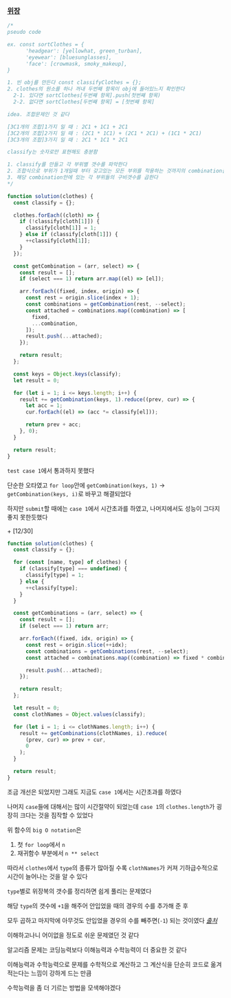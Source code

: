 ### [위장](https://programmers.co.kr/learn/courses/30/lessons/42578)

```js
/*
pseudo code

ex. const sortClothes = {
      'headgear': [yellowhat, green_turban],
      'eyewear': [bluesunglasses],
      'face': [crowmask, smoky_makeup], 
}

1. 빈 obj를 만든다 const classifyClothes = {};
2. clothes의 원소를 하나 꺼내 두번째 항목이 obj에 들어있느지 확인한다
  2-1. 있다면 sortClothes[두번째 항목].push(첫번째 항목)
  2-2. 없다면 sortClothes[두번째 항목] = [첫번째 항목]

idea. 조합문제인 것 같다

[3C1개의 조합]1가지 일 때 : 2C1 + 1C1 + 2C1
[3C2개의 조합]2가지 일 때 : (2C1 * 1C1) + (2C1 * 2C1) + (1C1 * 2C1)
[3C3개의 조합]3가지 일 때 : 2C1 * 1C1 * 2C1

classify는 숫자로만 표현해도 충분함

1. classify를 만들고 각 부위별 갯수를 파악한다
2. 조합식으로 부위가 1개일때 부터 갖고있는 모든 부위를 착용하는 것까지의 combination을 구한다
3. 해당 combination안에 있는 각 부위들의 구비갯수를 곱한다
*/
```

```js
function solution(clothes) {
  const classify = {};

  clothes.forEach((cloth) => {
    if (!classify[cloth[1]]) {
      classify[cloth[1]] = 1;
    } else if (classify[cloth[1]]) {
      ++classify[cloth[1]];
    }
  });

  const getCombination = (arr, select) => {
    const result = [];
    if (select === 1) return arr.map((el) => [el]);

    arr.forEach((fixed, index, origin) => {
      const rest = origin.slice(index + 1);
      const combinations = getCombination(rest, --select);
      const attached = combinations.map((combination) => [
        fixed,
        ...combination,
      ]);
      result.push(...attached);
    });

    return result;
  };

  const keys = Object.keys(classify);
  let result = 0;

  for (let i = 1; i <= keys.length; i++) {
    result += getCombination(keys, 1).reduce((prev, cur) => {
      let acc = 1;
      cur.forEach((el) => (acc *= classify[el]));

      return prev + acc;
    }, 0);
  }

  return result;
}
```

`test case 1`에서 통과하지 못했다

단순한 오타였고 `for loop`안에 `getCombination(keys, 1)` &rarr; `getCombination(keys, i)`로 바꾸고 해결되었다

하지만 `submit`할 때에는 `case 1`에서 시간초과를 하였고, 나머지에서도 성능이 그다지 좋지 못한듯했다

\+ [12/30]

```js
function solution(clothes) {
  const classify = {};

  for (const [name, type] of clothes) {
    if (classify[type] === undefined) {
      classify[type] = 1;
    } else {
      ++classify[type];
    }
  }

  const getCombinations = (arr, select) => {
    const result = [];
    if (select === 1) return arr;

    arr.forEach((fixed, idx, origin) => {
      const rest = origin.slice(++idx);
      const combinations = getCombinations(rest, --select);
      const attached = combinations.map((combination) => fixed * combination);

      result.push(...attached);
    });

    return result;
  };

  let result = 0;
  const clothNames = Object.values(classify);

  for (let i = 1; i <= clothNames.length; i++) {
    result += getCombinations(clothNames, i).reduce(
      (prev, cur) => prev + cur,
      0
    );
  }

  return result;
}
```

조금 개선은 되었지만 그래도 지금도 `case 1`에서는 시간초과를 하였다

나머지 `case`들에 대해서는 많이 시간절약이 되었는데 `case 1`의 `clothes.length`가 굉장히 크다는 것을 짐작할 수 있었다

위 함수의 `big O notation`은

1. 첫 `for loop`에서 `n`
2. 재귀함수 부분에서 `n ** select`

따라서 `clothes`에서 `type`의 종류가 많아질 수록 `clothNames`가 커져 기하급수적으로 시간이 늘어나는 것을 알 수 있다

`type`별로 위장복의 갯수를 정리하면 쉽게 풀리는 문제였다

해당 `type`의 갯수에 `+1`을 해주어 안입었을 때의 경우의 수를 추가해 준 후

모두 곱하고 마지막에 아무것도 안입었을 경우의 수를 빼주면(`-1`) 되는 것이였다 _[출처](https://velog.io/@fastpace04/%ED%94%84%EB%A1%9C%EA%B7%B8%EB%9E%98%EB%A8%B8%EC%8A%A4JavaScript-%EC%9C%84%EC%9E%A5)_

이해하고나니 어이없을 정도로 쉬운 문제였던 것 같다

알고리즘 문제는 코딩능력보다 이해능력과 수학능력이 더 중요한 것 같다

이해능력과 수학능력으로 문제를 수학적으로 계산하고 그 계산식을 단순히 코드로 옮겨적는다는 느낌이 강하게 드는 만큼

수학능력을 좀 더 기르는 방법을 모색해야겠다